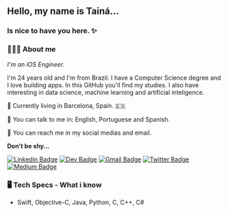 
## Hello, my name is Tainá...
### Is nice to have you here. ✨

### 👩🏽‍💻 About me

_I'm an iOS Engineer._ 

I'm 24 years old and I'm from Brazil. I have a Computer Science degree and I love building apps. In this GitHub you'll find my studies. 
I also have interesting in data science, machine learning and artificial inteligence. 
 
📍 Currently living in Barcelona, Spain. 🇪🇸

💬 You can talk to me in: English, Portuguese and Spanish.

📩 You can reach me in my social medias and email. 

**Don't be shy...**
 
[![Linkedin Badge](https://img.shields.io/badge/-Linkedin-blue?style=flat-square&logo=Linkedin&logoColor=white&link=https://www.linkedin.com/in/tainaviriato/)](https://www.linkedin.com/in/tainaviriato/) 
[![Dev Badge](https://img.shields.io/badge/-Dev.to-black?style=flat-square&logo=dev.to&logoColor=white&link=https://dev.to/tainavm)](https://dev.to/tainavm) 
[![Gmail Badge](https://img.shields.io/badge/-Gmail-c14438?style=flat-square&logo=Gmail&logoColor=white&link=mailto:tainavmendes@gmail.com)](mailto:tainavmendes@gmail.com)
[![Twitter Badge](https://img.shields.io/badge/-Twitter-1ca0f1?style=flat-square&logo=twitter&logoColor=white&link=https://twitter.com/tainavmendes)](https://twitter.com/tainavmendes) 
[![Medium Badge](https://img.shields.io/badge/-Medium-black?style=flat-square&logo=medium&logoColor=white&link=https://medium.com/be-mobile)](https://medium.com/be-mobile) 
 
### 🖥 Tech Specs - What i know   
- Swift, Objective-C, Java, Python, C, C++, C#
